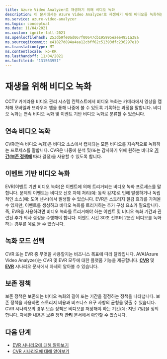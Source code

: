 ```yaml
---
title: Azure Video Analyzer로 재생하기 위해 비디오 녹화
description: 이 문서에서는 Azure Video Analyzer로 재생하기 위해 비디오를 녹화하는 방법을 설명합니다.
ms.service: azure-video-analyzer
ms.topic: conceptual
ms.date: 11/04/2021
ms.custom: ignite-fall-2021
ms.openlocfilehash: 253db9fe0ad067f00647cb195995eaee4951a38a
ms.sourcegitcommit: e41827d894a4aa12cbff62c51393dfc236297e10
ms.translationtype: MT
ms.contentlocale: ko-KR
ms.lasthandoff: 11/04/2021
ms.locfileid: "131563951"
---
```

# <a name="record-video-for-playback"></a>재생을 위해 비디오 녹화

CCTV 카메라용 비디오 관리 시스템 컨텍스트에서 비디오 녹화는 카메라에서 영상을 캡처해 모바일과 브라우저 앱을 통해 나중에 볼 수 있도록 기록하는 과정을 말합니다. 비디오 녹화는 연속 비디오 녹화 및 이벤트 기반 비디오 녹화로 분류할 수 있습니다.

## <a name="continuous-video-recording"></a>연속 비디오 녹화

CVR(연속 비디오 녹화)은 비디오 소스에서 캡처되는 모든 비디오를 지속적으로 녹화하는 프로세스를 말합니다. CVR은 나중에 분석 및/또는 감사하기 위해 원하는 비디오 **[기간(보존 정책에](#retention-policy)** 따라 결정)을 사용할 수 있도록 합니다.

## <a name="event-based-video-recording"></a>이벤트 기반 비디오 녹화

EVR(이벤트 기반 비디오 녹화)은 이벤트에 의해 트리거되는 비디오 녹화 프로세스를 말합니다. 문제의 이벤트는 비디오 신호 자체 처리(예: 동작 감지)로 인해 발생하거나 독립적인 소스(예: 도어 센서)에서 발생할 수 있습니다. EVR은 스토리지 절감 효과를 가져올 수 있지만, 이벤트를 생성하고 비디오 녹화를 트리거하는 추가 구성 요소가 필요합니다. 즉, EVR을 사용하려면 비디오 녹화를 트리거해야 하는 이벤트 및 비디오 녹화 기간과 관련된 추가 의사 결정을 수행해야 합니다. 이벤트 시간 30초 전부터 2분간 비디오를 녹화하는 경우를 예로 들 수 있습니다.

## <a name="choosing-recording-modes"></a>녹화 모드 선택

CVR 또는 EVR 중 무엇을 사용할지는 비즈니스 목표에 따라 달라집니다. AVA(Azure Video Analyzer)는 CVR 및 EVR 모두에 대한 플랫폼 기능을 제공합니다. **[CVR](continuous-video-recording.md)** 및 **[EVR](event-based-video-recording-concept.md)** 시나리오 문서에서 자세히 알아볼 수 있습니다.

## <a name="retention-policy"></a>보존 정책

보존 정책은 보존되는 비디오 녹화의 길이 또는 기간을 결정하는 정책을 나타냅니다. 보존 정책을 사용하면 스토리지 비용과 비즈니스 요구 사항의 균형을 맞출 수 있습니다. CVR 시나리오의 경우 보존 정책은 비디오를 저장해야 하는 기간(예: 지난 7일)을 정의합니다. 자세한 내용은 보존 정책 **[관리](manage-retention-policy.md)** 문서에서 확인할 수 있습니다.

## <a name="next-steps"></a>다음 단계

- [EVR 시나리오에 대해 알아보기](event-based-video-recording-concept.md)
- [CVR 시나리오에 대해 알아보기](continuous-video-recording.md)
